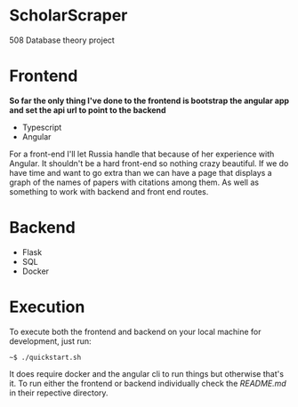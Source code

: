# ScholarScraper
508 Database theory project


# Frontend

**So far the only thing I've done to the frontend is bootstrap the angular app and set the api url to point to the backend**

- Typescript
- Angular

For a front-end I'll let Russia handle that because of her experience with Angular. 
It shouldn't be a hard front-end so nothing crazy beautiful. If we do have time and
want to go extra than we can have a page that displays a graph of the names of papers
with citations among them. As well as something to work with backend and front end routes.

# Backend

- Flask
- SQL
- Docker

# Execution 

To execute both the frontend and backend on your local machine for development, 
just run:

```
~$ ./quickstart.sh
``` 

It does require docker and the angular cli
to run things but otherwise that's it. To run either the frontend or backend individually
check the *README.md* in their repective directory. 
